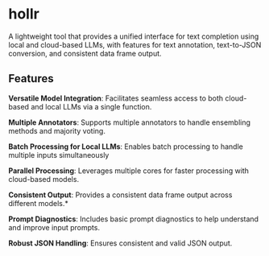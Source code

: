 # hollr

A lightweight tool that provides a unified interface for text completion
using local and cloud-based LLMs, with features for text annotation,
text-to-JSON conversion, and consistent data frame output.

## Features

**Versatile Model Integration**: Facilitates seamless access to both
cloud-based and local LLMs via a single function.

**Multiple Annotators**: Supports multiple annotators to handle
ensembling methods and majority voting.

**Batch Processing for Local LLMs**: Enables batch processing to handle
multiple inputs simultaneously

**Parallel Processing**: Leverages multiple cores for faster processing
with cloud-based models.

**Consistent Output**: Provides a consistent data frame output across
different models.\*

**Prompt Diagnostics**: Includes basic prompt diagnostics to help
understand and improve input prompts.

**Robust JSON Handling**: Ensures consistent and valid JSON output.
